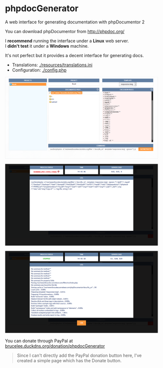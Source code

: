 # phpdocGenerator
A web interface for generating documentation with phpDocumentor 2

You can download phpDocumentor from http://phpdoc.org/

I **recommend** running the interface under a **Linux** web server.  
I **didn't test** it under a **Windows** machine.

It's not perfect but it provides a decent interface for generating docs.

 - Translations: [./resources/translations.ini](https://github.com/blchinezu/phpdocGenerator/blob/master/resources/translations.ini)
 - Configuration: [./config.php](https://github.com/blchinezu/phpdocGenerator/blob/master/config.php)

![main](https://raw.githubusercontent.com/blchinezu/phpdocGenerator/master/screenshots/main.png)

![running](https://raw.githubusercontent.com/blchinezu/phpdocGenerator/master/screenshots/running.png)

![finished](https://raw.githubusercontent.com/blchinezu/phpdocGenerator/master/screenshots/finished.png)

You can donate through PayPal at [brucelee.duckdns.org/donation/phpdocGenerator](http://brucelee.duckdns.org/donation/phpdocGenerator)

 > Since I can't directly add the PayPal donation button here, I've created a simple page which has the Donate button.
    
